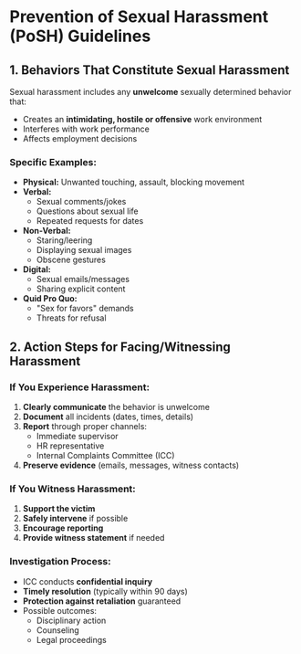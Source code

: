 # Prevention of Sexual Harassment (PoSH) Guidelines

## 1. Behaviors That Constitute Sexual Harassment

Sexual harassment includes any **unwelcome** sexually determined behavior that:
- Creates an **intimidating, hostile or offensive** work environment
- Interferes with work performance
- Affects employment decisions

### Specific Examples:
- **Physical:** Unwanted touching, assault, blocking movement
- **Verbal:** 
  - Sexual comments/jokes
  - Questions about sexual life
  - Repeated requests for dates
- **Non-Verbal:**
  - Staring/leering
  - Displaying sexual images
  - Obscene gestures
- **Digital:**
  - Sexual emails/messages
  - Sharing explicit content
- **Quid Pro Quo:** 
  - "Sex for favors" demands
  - Threats for refusal

## 2. Action Steps for Facing/Witnessing Harassment

### If You Experience Harassment:
1. **Clearly communicate** the behavior is unwelcome
2. **Document** all incidents (dates, times, details)
3. **Report** through proper channels:
   - Immediate supervisor
   - HR representative
   - Internal Complaints Committee (ICC)
4. **Preserve evidence** (emails, messages, witness contacts)

### If You Witness Harassment:
1. **Support the victim**
2. **Safely intervene** if possible
3. **Encourage reporting**
4. **Provide witness statement** if needed

### Investigation Process:
- ICC conducts **confidential inquiry**
- **Timely resolution** (typically within 90 days)
- **Protection against retaliation** guaranteed
- Possible outcomes:
  - Disciplinary action
  - Counseling
  - Legal proceedings


